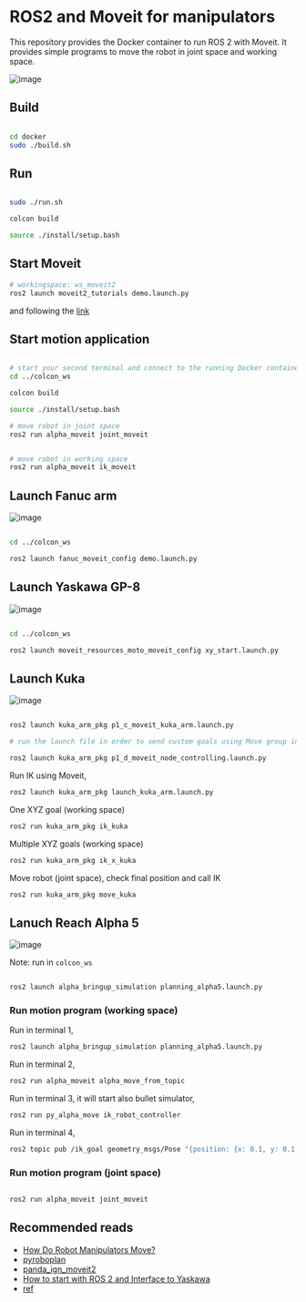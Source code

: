 # ROS2 and Moveit for manipulators

This repository provides the Docker container to run ROS 2 with Moveit. It provides simple programs to move the robot in joint space and working space.

![image](https://github.com/user-attachments/assets/2f5a92f5-3bbf-4154-aa1f-27a02604aeca)


## Build

```bash

cd docker
sudo ./build.sh

```

## Run

 ```bash
 
sudo ./run.sh

colcon build

source ./install/setup.bash

```
## Start Moveit 

```bash
# workingspace: ws_moveit2
ros2 launch moveit2_tutorials demo.launch.py

```
and following the [link](https://moveit.picknik.ai/main/doc/tutorials/quickstart_in_rviz/quickstart_in_rviz_tutorial.html)


## Start motion application

```bash

# start your second terminal and connect to the running Docker container
cd ../colcon_ws

colcon build

source ./install/setup.bash

# move robot in joint space
ros2 run alpha_moveit joint_moveit


# move robot in working space
ros2 run alpha_moveit ik_moveit

```


## Launch Fanuc arm

![image](https://github.com/user-attachments/assets/dc2a3afb-a89b-45f0-9e1d-6ce4d26c9bb2)


```bash

cd ../colcon_ws

ros2 launch fanuc_moveit_config demo.launch.py

```

## Launch Yaskawa GP-8

![image](https://github.com/user-attachments/assets/63add41d-ed58-44b4-8246-7ed3afeb93b9)

```bash

cd ../colcon_ws

ros2 launch moveit_resources_moto_moveit_config xy_start.launch.py

```

## Launch Kuka

![image](https://github.com/user-attachments/assets/fb348660-1ba1-4d10-bac4-bfe73821b946)

```bash

ros2 launch kuka_arm_pkg p1_c_moveit_kuka_arm.launch.py

# run the launch file in order to send custom goals using Move group interface

ros2 launch kuka_arm_pkg p1_d_moveit_node_controlling.launch.py

```

Run IK using Moveit,


```bash
ros2 launch kuka_arm_pkg launch_kuka_arm.launch.py
```
One XYZ goal (working space)

```bash
ros2 run kuka_arm_pkg ik_kuka
```
Multiple XYZ goals (working space)

```bash
ros2 run kuka_arm_pkg ik_x_kuka
```

Move robot (joint space), check final position and call IK

```bash
ros2 run kuka_arm_pkg move_kuka
```

## Lanuch Reach Alpha 5

![image](https://github.com/user-attachments/assets/04109710-1325-4892-a63f-e7445e2d6a47)

Note: run in ```colcon_ws```

```bash

ros2 launch alpha_bringup_simulation planning_alpha5.launch.py

```

### Run motion program (working space)
Run in terminal 1,
```bash
ros2 launch alpha_bringup_simulation planning_alpha5.launch.py

```
Run in terminal 2,
```bash
ros2 run alpha_moveit alpha_move_from_topic

```
Run in terminal 3, it will start also bullet simulator,
```bash
ros2 run py_alpha_move ik_robot_controller

```
Run in terminal 4,
```bash
ros2 topic pub /ik_goal geometry_msgs/Pose "{position: {x: 0.1, y: 0.1, z: 0.23}, orientation: {x: 0.0, y: 0.0, z: 0.0, w: 1.0}}"

```





### Run motion program (joint space)

```bash

ros2 run alpha_moveit joint_moveit

```


## Recommended reads

- [How Do Robot Manipulators Move?](https://roboticseabass.com/2024/06/30/how-do-robot-manipulators-move/)
- [pyroboplan](https://github.com/sea-bass/pyroboplan)
- [panda_ign_moveit2](https://github.com/AndrejOrsula/panda_ign_moveit2/tree/humble_devel)
- [How to start with ROS 2 and Interface to Yaskawa](https://github.com/YaskawaEurope/ros2-starter-for-yaskawa-robots)
- [ref](https://github.com/Robotisim/robotic_arms_ROS2/wiki/Project-%231:-Kuka-6DOF-Moveit2)
